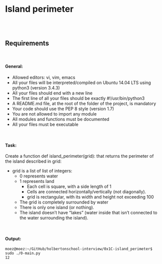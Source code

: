 # Island perimeter

<br><br>

## Requirements

<br>

#### General:

- Allowed editors: vi, vim, emacs
- All your files will be interpreted/compiled on Ubuntu 14.04 LTS using python3 (version 3.4.3)
- All your files should end with a new line
- The first line of all your files should be exactly #!/usr/bin/python3
- A README.md file, at the root of the folder of the project, is mandatory
- Your code should use the PEP 8 style (version 1.7)
- You are not allowed to import any module
- All modules and functions must be documented
- All your files must be executable

<br>

#### Task:

Create a function def island_perimeter(grid): that returns the perimeter of the island described in grid:

- grid is a list of list of integers:
    - 0 represents water
    - 1 represents land
        - Each cell is square, with a side length of 1
        - Cells are connected horizontally/vertically (not diagonally).
        - grid is rectangular, with its width and height not exceeding 100
    - The grid is completely surrounded by water
    - There is only one island (or nothing).
    - The island doesn’t have “lakes” (water inside that isn’t connected to the water surrounding the island).

<br>

#### Output:

```
moez@moez:~/GitHub/holbertonschool-interview/0x1C-island_perimeter$ sudo ./0-main.py 
12
```
